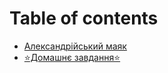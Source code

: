 # Table of contents

* [Александрійський маяк](README.md)
* [⭐️Домашнє завдання⭐️](domashnye-zavdannya.md)
